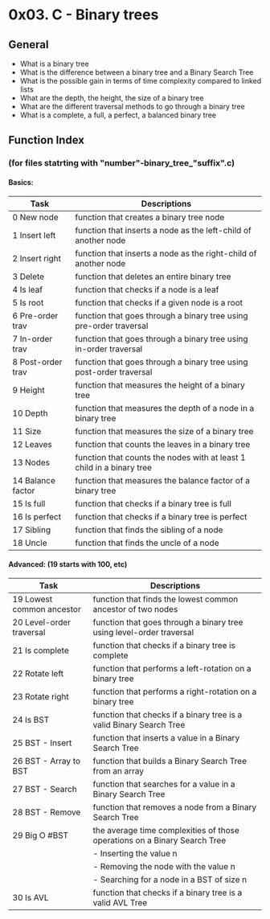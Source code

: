 # 0x03. C - Binary trees
## General
- What is a binary tree
- What is the difference between a binary tree and a Binary Search Tree
- What is the possible gain in terms of time complexity compared to linked lists
- What are the depth, the height, the size of a binary tree
- What are the different traversal methods to go through a binary tree
- What is a complete, a full, a perfect, a balanced binary tree

## Function Index
### (for files statrting with "number"-binary_tree_"suffix".c)
#### Basics:

| Task              | Descriptions                                                              |
|-------------------|---------------------------------------------------------------------------|
| 0 New node        | function that creates a binary tree node					|
| 1 Insert left     | function that inserts a node as the left-child of another node		|
| 2 Insert right    | function that inserts a node as the right-child of another node		|
| 3 Delete          | function that deletes an entire binary tree	     	     		|
| 4 Is leaf         | function that checks if a node is a leaf					|
| 5 Is root         | function that checks if a given node is a root				|
| 6 Pre-order trav  | function that goes through a binary tree using pre-order traversal	|
| 7 In-order trav   | function that goes through a binary tree using in-order traversal		|
| 8 Post-order trav | function that goes through a binary tree using post-order traversal	|
| 9 Height          | function that measures the height of a binary tree	    		|
| 10 Depth          | function that measures the depth of a node in a binary tree		|
| 11 Size           | function that measures the size of a binary tree	 			|
| 12 Leaves         | function that counts the leaves in a binary tree				|
| 13 Nodes          | function that counts the nodes with at least 1 child in a binary tree	|
| 14 Balance factor | function that measures the balance factor of a binary tree	   	|
| 15 Is full        | function that checks if a binary tree is full	 			|
| 16 Is perfect     | function that checks if a binary tree is perfect				|
| 17 Sibling        | function that finds the sibling of a node					|
| 18 Uncle          | function that finds the uncle of a node					|

#### Advanced: (19 starts with 100, etc)

| Task	       		      | Descriptions									|
|-----------------------------|---------------------------------------------------------------------------------|
| 19 Lowest common ancestor   | function that finds the lowest common ancestor of two nodes			|
| 20 Level-order traversal    | function that goes through a binary tree using level-order traversal		|
| 21 Is complete	      | function that checks if a binary tree is complete	   			|
| 22 Rotate left	      | function that performs a left-rotation on a binary tree				|
| 23 Rotate right	      | function that performs a right-rotation on a binary tree			|
| 24 Is BST		      | function that checks if a binary tree is a valid Binary Search Tree		|
| 25 BST - Insert	      | function that inserts a value in a Binary Search Tree	       			|
| 26 BST - Array to BST       | function that builds a Binary Search Tree from an array				|
| 27 BST - Search  	      | function that searches for a value in a Binary Search Tree			|
| 28 BST - Remove	      | function that removes a node from a Binary Search Tree				|
| 29 Big O #BST	      	      | the average time complexities of those operations on a Binary Search Tree	|
|     	    		      | - Inserting the value n  	      		       	      	     		|
|			      | - Removing the node with the value n						|
|			      | - Searching for a node in a BST of size n					|
| 30 Is AVL 	    	      | function that checks if a binary tree is a valid AVL Tree			|

